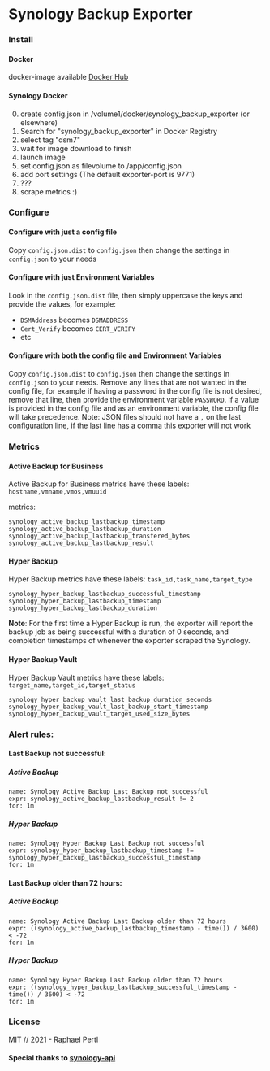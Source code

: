 # Synology Backup Exporter

### Install
#### Docker
docker-image available [Docker Hub](https://hub.docker.com/r/raphii/synology_backup_exporter)

#### Synology Docker

0. create config.json in /volume1/docker/synology_backup_exporter (or elsewhere)
1. Search for "synology_backup_exporter" in Docker Registry
2. select tag "dsm7"
3. wait for image download to finish
4. launch image
5. set config.json as filevolume to /app/config.json
6. add port settings (The default exporter-port is 9771)
7. ???
8. scrape metrics :)


### Configure

#### Configure with just a config file
Copy `config.json.dist` to `config.json` then change the settings in `config.json` to your needs

#### Configure with just Environment Variables
Look in the `config.json.dist` file, then simply uppercase the keys and provide the values, for example:
* `DSMAddress` becomes `DSMADDRESS`
* `Cert_Verify` becomes `CERT_VERIFY`
* etc

#### Configure with both the config file and Environment Variables
Copy `config.json.dist` to `config.json` then change the settings in `config.json` to your needs. Remove any lines that are not wanted in the config file, for example if having a password in the config file is not desired, remove that line, then provide the environment variable `PASSWORD`. If a value is provided in the config file and as an environment variable, the config file will take precedence. Note: JSON files should not have a `,` on the last configuration line, if the last line has a comma this exporter will not work


### Metrics
#### Active Backup for Business
Active Backup for Business metrics have these labels:
`hostname,vmname,vmos,vmuuid`


metrics:
```
synology_active_backup_lastbackup_timestamp
synology_active_backup_lastbackup_duration
synology_active_backup_lastbackup_transfered_bytes
synology_active_backup_lastbackup_result
```
#### Hyper Backup
Hyper Backup metrics have these labels:
`task_id,task_name,target_type`

```
synology_hyper_backup_lastbackup_successful_timestamp
synology_hyper_backup_lastbackup_timestamp
synology_hyper_backup_lastbackup_duration
```
**Note**: For the first time a Hyper Backup is run, the exporter will report the backup job as being successful with a duration of 0 seconds, and completion timestamps of whenever the exporter scraped the Synology.

#### Hyper Backup Vault
Hyper Backup Vault metrics have these labels:
`target_name,target_id,target_status`

```
synology_hyper_backup_vault_last_backup_duration_seconds
synology_hyper_backup_vault_last_backup_start_timestamp
synology_hyper_backup_vault_target_used_size_bytes

```

### Alert rules:

#### Last Backup not successful:
##### Active Backup
```
name: Synology Active Backup Last Backup not successful
expr: synology_active_backup_lastbackup_result != 2
for: 1m
```
##### Hyper Backup
```
name: Synology Hyper Backup Last Backup not successful
expr: synology_hyper_backup_lastbackup_timestamp != synology_hyper_backup_lastbackup_successful_timestamp
for: 1m
```

#### Last Backup older than 72 hours:
##### Active Backup
```
name: Synology Active Backup Last Backup older than 72 hours
expr: ((synology_active_backup_lastbackup_timestamp - time()) / 3600) < -72
for: 1m
```
##### Hyper Backup
```
name: Synology Hyper Backup Last Backup older than 72 hours
expr: ((synology_hyper_backup_lastbackup_successful_timestamp - time()) / 3600) < -72
for: 1m
```

### License
MIT // 2021 - Raphael Pertl

#### Special thanks to [synology-api](https://github.com/N4S4/synology-api)

